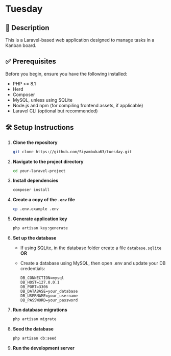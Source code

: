 # Tuesday

## 📌 Description

This is a Laravel-based web application designed to manage tasks in a Kanban board.

## ✅ Prerequisites

Before you begin, ensure you have the following installed:

- PHP >= 8.1
- Herd
- Composer
- MySQL, unless using SQLite
- Node.js and npm (for compiling frontend assets, if applicable)
- Laravel CLI (optional but recommended)

## 🛠️ Setup Instructions

1. **Clone the repository**
   ```bash
   git clone https://github.com/Siyambuka63/tuesday.git
   ```

2. **Navigate to the project directory**
   ```bash
   cd your-laravel-project
   ```

3. **Install dependencies**
   ```bash
   composer install
   ```

4. **Create a copy of the `.env` file**
   ```bash
   cp .env.example .env
   ```

5. **Generate application key**
   ```bash
   php artisan key:generate
   ```

6. **Set up the database**
   * If using SQLite, in the database folder create a file `database.sqlite` **OR**
     
   * Create a database using MySQL, then open .env and update your DB credentials:
     ```env
     DB_CONNECTION=mysql
     DB_HOST=127.0.0.1
     DB_PORT=3306
     DB_DATABASE=your_database
     DB_USERNAME=your_username
     DB_PASSWORD=your_password
     ```
     
8. **Run database migrations**
   ```bash
   php artisan migrate
   ```

9. **Seed the database**
   ```bash
   php artisan db:seed
   ```

10. **Run the development server**
    
    
    


